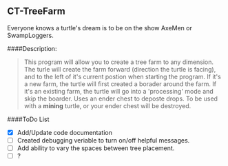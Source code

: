 ## CT-TreeFarm
Everyone knows a turtle's dream is to be on the show AxeMen or SwampLoggers.

####Description:
> This program will allow you to create a tree farm to any dimension. The turle will create the farm forward (direction the turtle is facing), and to the left of it's current postion when starting the program. If it's a new farm, the turtle will first created a borader around the farm. If it's an existing farm, the turtle will go into a 'processing' mode and skip the boarder. Uses an ender chest to deposte drops. To be used with a **mining** turtle, or your ender chest will be destroyed.

####ToDo List
- [x] Add/Update code documentation
- [ ] Created debugging veriable to turn on/off helpful messages.
- [ ] Add ability to vary the spaces between tree placement.
- [ ] ?